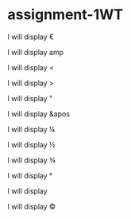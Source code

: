 # assignment-1WT
<!DOCTYPE html>
<html lang="en" dir="ltr">

<head>
    <meta charset="utf-8">
    <title></title>
</head>

<body>
    <p>I will display &euro;</p>
    <p>I will display amp</p>
    <p>I will display &lt</p>
    <p>I will display &gt</p>
    <p>I will display &quot</p>
    <p>I will display &apos</p>
    <p>I will display &frac14</p>
    <p>I will display &frac12</p>
    <p>I will display &frac34</p>
    <p>I will display &deg</p>
    <p>I will display &nbsp</p>
    <p>I will display &copy</p>
</body>

</html> 
